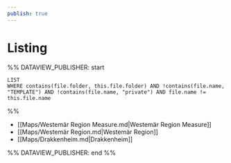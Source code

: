```yaml
---
publish: true
---
```


# Listing
 
%% DATAVIEW_PUBLISHER: start
```dataview  
LIST  
WHERE contains(file.folder, this.file.folder) AND !contains(file.name, "TEMPLATE") AND !contains(file.name, "private") AND file.name != this.file.name 
```
%%

- [[Maps/Westemär Region Measure.md|Westemär Region Measure]]
- [[Maps/Westemär Region.md|Westemär Region]]
- [[Maps/Drakkenheim.md|Drakkenheim]]

%% DATAVIEW_PUBLISHER: end %%
